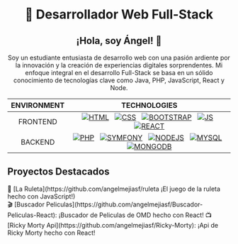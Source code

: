 <h1 align="center">🚀 Desarrollador Web Full-Stack</h1>

<h2 align="center">¡Hola, soy Ángel! 👋</h2>
<p align="center">Soy un estudiante entusiasta de desarrollo web con una pasión ardiente por la innovación y la creación de experiencias digitales sorprendentes. Mi enfoque integral en el desarrollo Full-Stack se basa en un sólido conocimiento de tecnologías clave como Java, PHP, JavaScript, React y Node.</p>


  |   ENVIRONMENT   |                 TECHNOLOGIES                  |
  | :-------------: | :-------------------------------------------: |
  |    FRONTEND     | [![HTML](https://skillicons.dev/icons?i=html)](https://www.w3schools.com/html/) &nbsp; [![CSS](https://skillicons.dev/icons?i=css)](https://www.w3schools.com/css/) &nbsp; [![BOOTSTRAP](https://skillicons.dev/icons?i=bootstrap)](https://getbootstrap.com/) &nbsp; [![JS](https://skillicons.dev/icons?i=js)](https://developer.mozilla.org/en-US/docs/Web/JavaScript) &nbsp; [![REACT](https://skillicons.dev/icons?i=react)](https://react.dev/) |
  |    BACKEND      | [![PHP](https://skillicons.dev/icons?i=php)](https://www.php.net/) &nbsp; [![SYMFONY](https://skillicons.dev/icons?i=symfony)](https://symfony.com/) &nbsp; [![NODEJS](https://skillicons.dev/icons?i=nodejs)](https://nodejs.org/en) &nbsp; [![MYSQL](https://skillicons.dev/icons?i=mysql)](https://www.mysql.com/) &nbsp; [![MONGODB](https://skillicons.dev/icons?i=mongodb)](https://www.mongodb.com/) |


<h2>Proyectos Destacados</h2>
🎡 [La Ruleta](https://github.com/angelmejiasf/ruleta ¡El juego de la ruleta hecho con JavaScript!)<br>
🎬 [Buscador Peliculas](https://github.com/angelmejiasf/Buscador-Peliculas-React): ¡Buscador de Peliculas de OMD hecho con React!
📺 [Ricky Morty Api](https://github.com/angelmejiasf/Ricky-Morty): ¡Api de Ricky Morty hecho con React!

